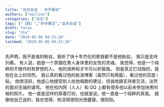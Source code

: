 ```yaml
---
title: "自言自语 - 命中著定"
authors: ["eallion"]
categories: ["日志"]
tags: ["《飘》","命中著定","自言自语"]
draft: false
slug: "zhu"
date: "2010-05-08 04:23:26"
lastmod: "2010-05-08 04:23:26"
---
```


先声明，我不是谁的粉丝，我听了快十年杰伦的歌我都不是他粉丝。
我只是支持刘著。
有人说，她是一个禁锢在男人身体里的女性的灵魂。
我觉得，他是一个纯粹的不做作的有梦想的人。
他的涵养和才华可以折服我。
但是真正打动我的，是他在台上的坦然。
我认真的看过他的新浪博客（虽然只有两篇），看过他的百度 i 贴。
他很活跃，他虚心地接受别人给他唱歌的建议，坦诚地跟支持者交流，淡然的面对无端的谩骂。
他在校内网（人人）和 QQ 上都有很多他以前未参加快男时候的照片。
他一直是这样的穿着打扮，也就是说，他一直是一个纯粹的真我。
就像他自己说的，我也觉得，他活得很阳光很健康，很阳刚。
